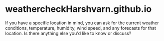 # weathercheckHarshvarn.github.io
If you have a specific location in mind, you can ask for the current weather conditions, temperature, humidity, wind speed, and any forecasts for that location. Is there anything else you'd like to know or discuss?
